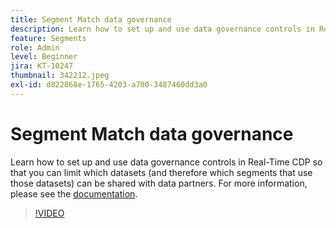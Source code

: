 ```yaml
---
title: Segment Match data governance
description: Learn how to set up and use data governance controls in Real-Time CDP so that you can limit which datasets (and therefore which segments that use those dataset… (Descriptions should be between 60 and 160 characters)
feature: Segments
role: Admin
level: Beginner
jira: KT-10247
thumbnail: 342212.jpeg
exl-id: d822868e-1765-4203-a700-3487460dd3a0
---
```

# Segment Match data governance

Learn how to set up and use data governance controls in Real-Time CDP so that you can limit which datasets (and therefore which segments that use those datasets) can be shared with data partners. For more information, please see the [documentation](https://experienceleague.adobe.com/docs/experience-platform/segmentation/ui/segment-match/overview.html?lang=en).

>[!VIDEO](https://video.tv.adobe.com/v/342212/?learn=on&enablevpops)
